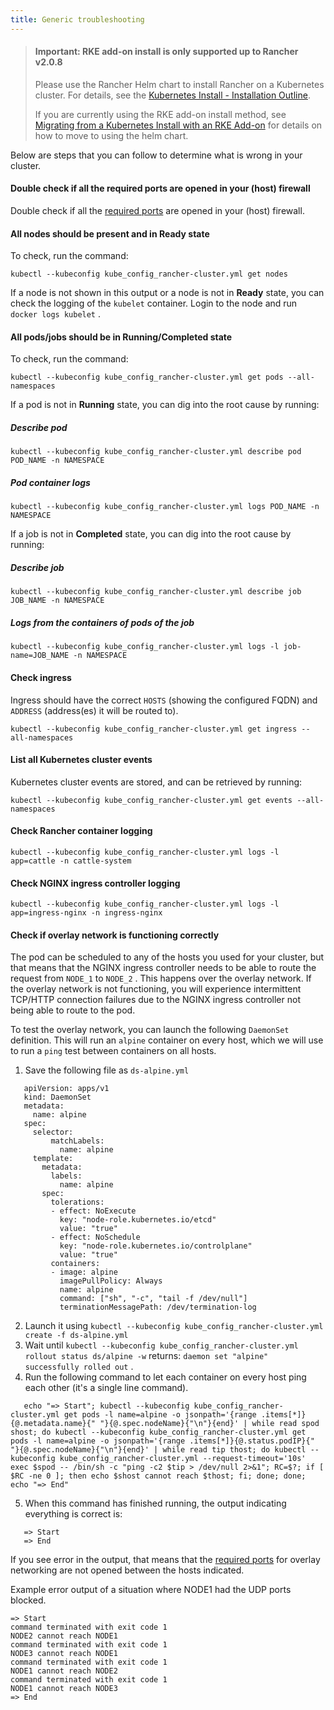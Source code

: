 ```yaml
---
title: Generic troubleshooting
---
```


> #### **Important: RKE add-on install is only supported up to Rancher v2.0.8**
>
> Please use the Rancher Helm chart to install Rancher on a Kubernetes cluster. For details, see the [Kubernetes Install - Installation Outline](/docs/installation/options/helm2/#installation-outline).
>
> If you are currently using the RKE add-on install method, see [Migrating from a Kubernetes Install with an RKE Add-on](/docs/upgrades/upgrades/migrating-from-rke-add-on/) for details on how to move to using the helm chart.

Below are steps that you can follow to determine what is wrong in your cluster.

#### Double check if all the required ports are opened in your (host) firewall

Double check if all the [required ports](/docs/cluster-provisioning/node-requirements/#networking-requirements/) are opened in your (host) firewall.

#### All nodes should be present and in **Ready** state

To check, run the command:

``` 
kubectl --kubeconfig kube_config_rancher-cluster.yml get nodes
```

If a node is not shown in this output or a node is not in **Ready** state, you can check the logging of the `kubelet` container. Login to the node and run `docker logs kubelet` .

#### All pods/jobs should be in **Running**/**Completed** state

To check, run the command:

``` 
kubectl --kubeconfig kube_config_rancher-cluster.yml get pods --all-namespaces
```

If a pod is not in **Running** state, you can dig into the root cause by running:

##### Describe pod

``` 
kubectl --kubeconfig kube_config_rancher-cluster.yml describe pod POD_NAME -n NAMESPACE
```

##### Pod container logs

``` 
kubectl --kubeconfig kube_config_rancher-cluster.yml logs POD_NAME -n NAMESPACE
```

If a job is not in **Completed** state, you can dig into the root cause by running:

##### Describe job

``` 
kubectl --kubeconfig kube_config_rancher-cluster.yml describe job JOB_NAME -n NAMESPACE
```

##### Logs from the containers of pods of the job

``` 
kubectl --kubeconfig kube_config_rancher-cluster.yml logs -l job-name=JOB_NAME -n NAMESPACE
```

#### Check ingress

Ingress should have the correct `HOSTS` (showing the configured FQDN) and `ADDRESS` (address(es) it will be routed to).

``` 
kubectl --kubeconfig kube_config_rancher-cluster.yml get ingress --all-namespaces
```

#### List all Kubernetes cluster events

Kubernetes cluster events are stored, and can be retrieved by running:

``` 
kubectl --kubeconfig kube_config_rancher-cluster.yml get events --all-namespaces
```

#### Check Rancher container logging

``` 
kubectl --kubeconfig kube_config_rancher-cluster.yml logs -l app=cattle -n cattle-system
```

#### Check NGINX ingress controller logging

``` 
kubectl --kubeconfig kube_config_rancher-cluster.yml logs -l app=ingress-nginx -n ingress-nginx
```

#### Check if overlay network is functioning correctly

The pod can be scheduled to any of the hosts you used for your cluster, but that means that the NGINX ingress controller needs to be able to route the request from `NODE_1` to `NODE_2` . This happens over the overlay network. If the overlay network is not functioning, you will experience intermittent TCP/HTTP connection failures due to the NGINX ingress controller not being able to route to the pod.

To test the overlay network, you can launch the following `DaemonSet` definition. This will run an `alpine` container on every host, which we will use to run a `ping` test between containers on all hosts.

1. Save the following file as `ds-alpine.yml` 

   

``` 
   apiVersion: apps/v1
   kind: DaemonSet
   metadata:
     name: alpine
   spec:
     selector:
         matchLabels:
           name: alpine
     template:
       metadata:
         labels:
           name: alpine
       spec:
         tolerations:
         - effect: NoExecute
           key: "node-role.kubernetes.io/etcd"
           value: "true"
         - effect: NoSchedule
           key: "node-role.kubernetes.io/controlplane"
           value: "true"
         containers:
         - image: alpine
           imagePullPolicy: Always
           name: alpine
           command: ["sh", "-c", "tail -f /dev/null"]
           terminationMessagePath: /dev/termination-log
   ```

2. Launch it using `kubectl --kubeconfig kube_config_rancher-cluster.yml create -f ds-alpine.yml` 
3. Wait until `kubectl --kubeconfig kube_config_rancher-cluster.yml rollout status ds/alpine -w` returns: `daemon set "alpine" successfully rolled out` .
4. Run the following command to let each container on every host ping each other (it's a single line command).

   

``` 
   echo "=> Start"; kubectl --kubeconfig kube_config_rancher-cluster.yml get pods -l name=alpine -o jsonpath='{range .items[*]}{@.metadata.name}{" "}{@.spec.nodeName}{"\n"}{end}' | while read spod shost; do kubectl --kubeconfig kube_config_rancher-cluster.yml get pods -l name=alpine -o jsonpath='{range .items[*]}{@.status.podIP}{" "}{@.spec.nodeName}{"\n"}{end}' | while read tip thost; do kubectl --kubeconfig kube_config_rancher-cluster.yml --request-timeout='10s' exec $spod -- /bin/sh -c "ping -c2 $tip > /dev/null 2>&1"; RC=$?; if [ $RC -ne 0 ]; then echo $shost cannot reach $thost; fi; done; done; echo "=> End"
   ```

5. When this command has finished running, the output indicating everything is correct is:

   

``` 
   => Start
   => End
   ```

If you see error in the output, that means that the [required ports](/docs/cluster-provisioning/node-requirements/#networking-requirements/) for overlay networking are not opened between the hosts indicated.

Example error output of a situation where NODE1 had the UDP ports blocked.

``` 
=> Start
command terminated with exit code 1
NODE2 cannot reach NODE1
command terminated with exit code 1
NODE3 cannot reach NODE1
command terminated with exit code 1
NODE1 cannot reach NODE2
command terminated with exit code 1
NODE1 cannot reach NODE3
=> End
```

